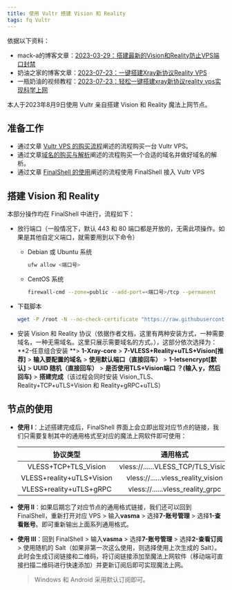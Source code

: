 ```yaml
---
title: 使用 Vultr 搭建 Vision 和 Reality
tags: fq Vultr
---
```


依据以下资料：

- mack-a的博客文章：[2023-03-29：搭建最新的Vision和Reality防止VPS端口封禁](https://www.v2ray-agent.com/archives/1680104902581)
- 奶油之家的博客文章：[2023-07-23：一键搭建Xray新协议Reality VPS](https://naiyous.com/732.html)
- 一瓶奶油的视频教程：[2023-07-23：轻松一键搭建xray新协议reality vps实现科学上网](https://www.youtube.com/watch?v=sVupcPFLvxs&t=256s)

本人于2023年8月9日使用 Vultr 亲自搭建 Vision 和 Reality 魔法上网节点。

## 准备工作

- 通过文章 [Vultr VPS 的购买流程](https://meiting-wang.github.io/2023/08/09/vultr-vps-%E7%9A%84%E8%B4%AD%E4%B9%B0%E6%B5%81%E7%A8%8B.html)阐述的流程购买一台 Vultr VPS。
- 通过文章[域名的购买与解析](https://meiting-wang.github.io/2023/08/09/%E5%9F%9F%E5%90%8D%E7%9A%84%E8%B4%AD%E4%B9%B0%E4%B8%8E%E8%A7%A3%E6%9E%90.html)阐述的流程购买一个合适的域名并做好域名的解析。
- 通过文章 [FinalShell 的使用](https://meiting-wang.github.io/2023/08/09/FinalShell%E7%9A%84%E4%BD%BF%E7%94%A8.html)阐述的流程使用 FinalShell 接入 Vultr VPS

## 搭建 Vision 和 Reality

本部分操作均在 FinalShell 中进行，流程如下：

- 放行端口（一般情况下，默认 443 和 80 端口都是开放的，无需此项操作。如果是其他自定义端口，就需要用到以下命令）

  - Debian 或 Ubuntu 系统

    ```bash
    ufw allow <端口号>
    ```

  - CentOS 系统

    ```bash
    firewall-cmd --zone=public --add-port=<端口号>/tcp --permanent
    ```

- 下载脚本

  ```sh
  wget -P /root -N --no-check-certificate "https://raw.githubusercontent.com/mack-a/v2ray-agent/master/install.sh" && chmod 700 /root/install.sh && /root/install.sh
  ```

- 安装 Vision 和 Reality 协议（依据作者文档，这里有两种安装方式，一种需要域名，一种无需域名。这里只展示需要域名的方式。），这部分依次选择为：**2-任意组合安装 **> **1-Xray-core** > **7-VLESS+Reality+uTLS+Vision[推荐]** > **输入要配置的域名** > **使用默认端口（直接回车）** > **1-letsencrypt[默认]** > **UUID 随机（直接回车）** > **是否使用TLS+Vision端口 ？(输入 y，然后回车)** > **搭建完成**（该过程会同时安装 Vision_TLS、Reality+TCP+uTLS+Vision 和 Reality+gRPC+uTLS）

## 节点的使用

- **使用 I**：上述搭建完成后，FinalShell 界面上会立即出现对应节点的链接，我们只需要复制其中的通用格式至对应的魔法上网软件即可使用：

  |         协议类型          |              通用格式              |
  | :-----------------------: | :--------------------------------: |
  |   VLESS+TCP+TLS_Vision    | vless://......VLESS_TCP/TLS_Vision |
  | VLESS+reality+uTLS+Vision | vless://......vless_reality_vision |
  |  VLESS+reality+uTLS+gRPC  |  vless://......vless_reality_grpc  |

- **使用 II**：如果后期忘了对应节点的通用格式链接，我们还可以回到 FinalShell，重新打开对应 VPS > 输入**vasma** > 选择**7-账号管理** > 选择**1-查看账号**。即可重新输出上面系列通用格式。

- **使用 III**：回到 FinalShell > 输入**vasma** > 选择**7-账号管理** > 选择**2-查看订阅** > 使用随机的 Salt（如果非第一次这么使用，则选择使用上次生成的 Salt）。此时会生成订阅链接和二维码，将订阅链接添加至魔法上网软件（移动端可直接扫描二维码进行快速添加）并更新订阅后即可实现魔法上网。

  > Windows 和 Android 采用默认订阅即可。




































